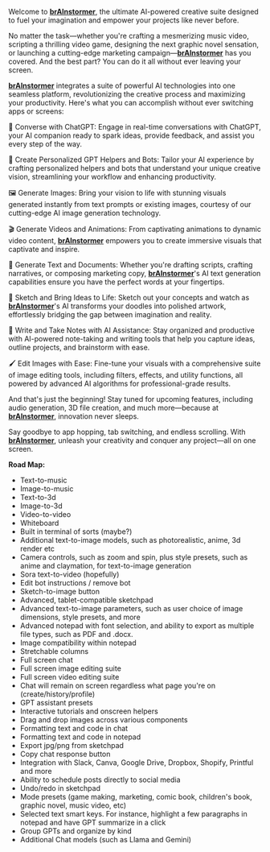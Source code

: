 
Welcome to **[brAInstormer](https://brainstormer.cloud)**, the ultimate AI-powered creative suite designed to fuel your imagination and empower your projects like never before.

No matter the task—whether you're crafting a mesmerizing music video, scripting a thrilling video game, designing the next graphic novel sensation, or launching a cutting-edge marketing campaign—**[brAInstormer](https://brainstormer.cloud)** has you covered. And the best part? You can do it all without ever leaving your screen.

**[brAInstormer](https://brainstormer.cloud)** integrates a suite of powerful AI technologies into one seamless platform, revolutionizing the creative process and maximizing your productivity. Here's what you can accomplish without ever switching apps or screens:

💬 Converse with ChatGPT: Engage in real-time conversations with ChatGPT, your AI companion ready to spark ideas, provide feedback, and assist you every step of the way.

🤖 Create Personalized GPT Helpers and Bots: Tailor your AI experience by crafting personalized helpers and bots that understand your unique creative vision, streamlining your workflow and enhancing productivity.

🖼️ Generate Images: Bring your vision to life with stunning visuals generated instantly from text prompts or existing images, courtesy of our cutting-edge AI image generation technology.

🎬 Generate Videos and Animations: From captivating animations to dynamic video content, **[brAInstormer](https://brainstormer.cloud)** empowers you to create immersive visuals that captivate and inspire.

📝 Generate Text and Documents: Whether you're drafting scripts, crafting narratives, or composing marketing copy, **[brAInstormer](https://brainstormer.cloud)**'s AI text generation capabilities ensure you have the perfect words at your fingertips.

🎨 Sketch and Bring Ideas to Life: Sketch out your concepts and watch as **[brAInstormer](https://brainstormer.cloud)**'s AI transforms your doodles into polished artwork, effortlessly bridging the gap between imagination and reality.

📓 Write and Take Notes with AI Assistance: Stay organized and productive with AI-powered note-taking and writing tools that help you capture ideas, outline projects, and brainstorm with ease.

🖌️ Edit Images with Ease: Fine-tune your visuals with a comprehensive suite of image editing tools, including filters, effects, and utility functions, all powered by advanced AI algorithms for professional-grade results.

And that's just the beginning! Stay tuned for upcoming features, including audio generation, 3D file creation, and much more—because at **[brAInstormer](https://brainstormer.cloud)**, innovation never sleeps.

Say goodbye to app hopping, tab switching, and endless scrolling. With **[brAInstormer](https://brainstormer.cloud)**, unleash your creativity and conquer any project—all on one screen.

**Road Map:**
- Text-to-music
- Image-to-music
- Text-to-3d
- Image-to-3d
- Video-to-video
- Whiteboard
- Built in terminal of sorts (maybe?)
- Additional text-to-image models, such as photorealistic, anime, 3d render etc
- Camera controls, such as zoom and spin, plus style presets, such as anime and claymation, for text-to-image generation 
- Sora text-to-video (hopefully)
- Edit bot instructions / remove bot
- Sketch-to-image button
- Advanced, tablet-compatible sketchpad
- Advanced text-to-image parameters, such as user choice of image dimensions, style presets, and more
- Advanced notepad with font selection, and ability to export as multiple file types, such as PDF and .docx.
- Image compatibility within notepad
- Stretchable columns
- Full screen chat
- Full screen image editing suite
- Full screen video editing suite
- Chat will remain on screen regardless what page you're on (create/history/profile)
- GPT assistant presets
- Interactive tutorials and onscreen helpers
- Drag and drop images across various components
- Formatting text and code in chat
- Formatting text and code in notepad
- Export jpg/png from sketchpad
- Copy chat response button
- Integration with Slack, Canva, Google Drive, Dropbox, Shopify, Printful and more
- Ability to schedule posts directly to social media
- Undo/redo in sketchpad
- Mode presets (game making, marketing, comic book, children's book, graphic novel, music video, etc)
- Selected text smart keys. For instance, highlight a few paragraphs in notepad and have GPT summarize in a click
- Group GPTs and organize by kind
- Additional Chat models (such as Llama and Gemini)
